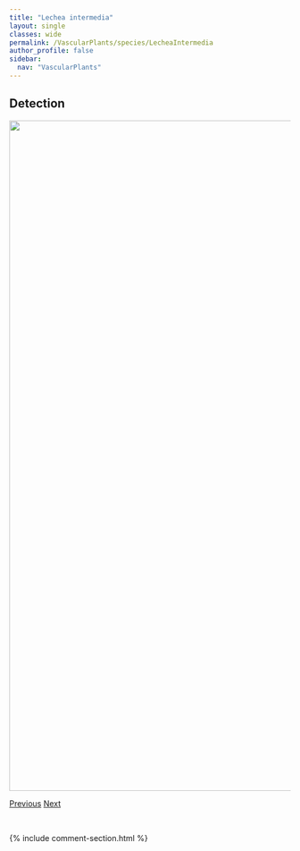 ```yaml
---
title: "Lechea intermedia"
layout: single
classes: wide
permalink: /VascularPlants/species/LecheaIntermedia
author_profile: false
sidebar:
  nav: "VascularPlants"
---
```


<h2>Detection</h2>

<a href="https://drive.google.com/uc?export=view&id=1bJ1yL36qVxWxyolE69zvPqUFDUUaJtDN">
<img src="https://drive.google.com/uc?export=view&id=1bJ1yL36qVxWxyolE69zvPqUFDUUaJtDN" height = "1200" width = "800">
</a>


<a href="/DevelopmentWebsite/VascularPlants/species/Lavendula" class="pagination--pager" title="Lavendula">Previous</a> <a href="/DevelopmentWebsite/VascularPlants/species/LemnaMinorTurionifera" class="pagination--pager" title="Lemna minor/turionifera">Next</a>

<p>&nbsp;</p>

{% include comment-section.html %}
